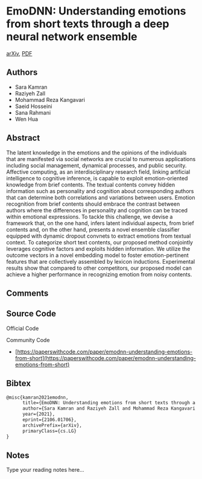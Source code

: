 
# EmoDNN: Understanding emotions from short texts through a deep neural network ensemble

[arXiv](https://arxiv.org/abs/2106.01706), [PDF](https://arxiv.org/pdf/2106.01706.pdf)

## Authors

- Sara Kamran
- Raziyeh Zall
- Mohammad Reza Kangavari
- Saeid Hosseini
- Sana Rahmani
- Wen Hua

## Abstract

The latent knowledge in the emotions and the opinions of the individuals that are manifested via social networks are crucial to numerous applications including social management, dynamical processes, and public security. Affective computing, as an interdisciplinary research field, linking artificial intelligence to cognitive inference, is capable to exploit emotion-oriented knowledge from brief contents. The textual contents convey hidden information such as personality and cognition about corresponding authors that can determine both correlations and variations between users. Emotion recognition from brief contents should embrace the contrast between authors where the differences in personality and cognition can be traced within emotional expressions. To tackle this challenge, we devise a framework that, on the one hand, infers latent individual aspects, from brief contents and, on the other hand, presents a novel ensemble classifier equipped with dynamic dropout convnets to extract emotions from textual context. To categorize short text contents, our proposed method conjointly leverages cognitive factors and exploits hidden information. We utilize the outcome vectors in a novel embedding model to foster emotion-pertinent features that are collectively assembled by lexicon inductions. Experimental results show that compared to other competitors, our proposed model can achieve a higher performance in recognizing emotion from noisy contents.

## Comments



## Source Code

Official Code



Community Code

- [https://paperswithcode.com/paper/emodnn-understanding-emotions-from-short](https://paperswithcode.com/paper/emodnn-understanding-emotions-from-short)

## Bibtex

```tex
@misc{kamran2021emodnn,
      title={EmoDNN: Understanding emotions from short texts through a deep neural network ensemble}, 
      author={Sara Kamran and Raziyeh Zall and Mohammad Reza Kangavari and Saeid Hosseini and Sana Rahmani and Wen Hua},
      year={2021},
      eprint={2106.01706},
      archivePrefix={arXiv},
      primaryClass={cs.LG}
}
```

## Notes

Type your reading notes here...

